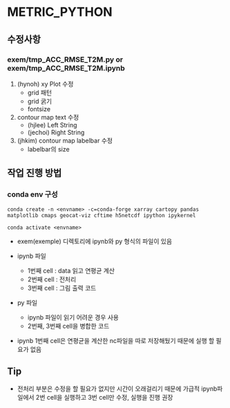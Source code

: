 # METRIC_PYTHON

## 수정사항
### exem/tmp_ACC_RMSE_T2M.py or exem/tmp_ACC_RMSE_T2M.ipynb
1. (hynoh) xy Plot 수정 
	* grid 패턴
	* grid 굵기
	* fontsize 
2.  contour map text 수정
	* (hjlee) Left String
	* (jechoi) Right String
3. (jhkim) contour map labelbar 수정 
	* labelbar의 size 

## 작업 진행 방법
### conda env 구성
```
conda create -n <envname> -c=conda-forge xarray cartopy pandas matplotlib cmaps geocat-viz cftime h5netcdf ipython ipykernel

conda activate <envname>
```
 * exem(exemple) 디렉토리에 ipynb와 py 형식의 파일이 있음
 * ipynb 파일
	 * 1번째 cell : data 읽고 연평균 계산
	 * 2번째 cell : 전처리
	 * 3번째 cell : 그림 출력 코드
* py 파일
	* ipynb 파일이 읽기 어려운 경우 사용
	* 2번째, 3번째 cell을 병합한 코드

* ipynb 1번째 cell은 연평균을 계산한 nc파일을 따로 저장해뒀기 때문에 실행 할 필요가 없음

## Tip
* 전처리 부분은 수정을 할 필요가 없지만 시간이 오래걸리기 때문에 가급적 ipynb파일에서 2번 cell을 실행하고 3번 cell만 수정, 실행을 진행 권장
